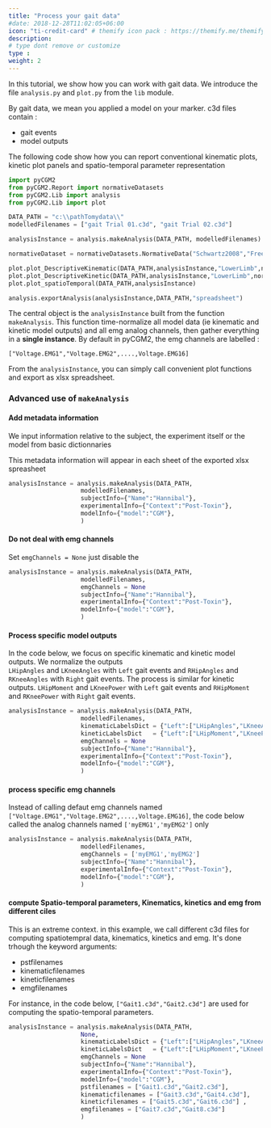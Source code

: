 ```yaml
---
title: "Process your gait data"
#date: 2018-12-28T11:02:05+06:00
icon: "ti-credit-card" # themify icon pack : https://themify.me/themify-icons
description:
# type dont remove or customize
type :
weight: 2
---
```



In this tutorial, we show how you can work with gait data. We introduce the file `analysis.py`  and `plot.py` from the `lib` module.

By gait data, we mean you applied a model on your marker. c3d files contain :
  * gait events
  * model outputs


The following code show how you can report conventional kinematic plots, kinetic plot panels and spatio-temporal parameter representation    

```python
import pyCGM2
from pyCGM2.Report import normativeDatasets
from pyCGM2.Lib import analysis
from pyCGM2.Lib import plot

DATA_PATH = "c:\\pathTomydata\\"
modelledFilenames = ["gait Trial 01.c3d", "gait Trial 02.c3d"]

analysisInstance = analysis.makeAnalysis(DATA_PATH, modelledFilenames)

normativeDataset = normativeDatasets.NormativeData("Schwartz2008","Free") # refer to the normative dataset from swartz 2008

plot.plot_DescriptiveKinematic(DATA_PATH,analysisInstance,"LowerLimb",normativeDataset)
plot.plot_DescriptiveKinetic(DATA_PATH,analysisInstance,"LowerLimb",normativeDataset)
plot.plot_spatioTemporal(DATA_PATH,analysisInstance)

analysis.exportAnalysis(analysisInstance,DATA_PATH,"spreadsheet")

```

The central object is the `analysisInstance` built from the function  `makeAnalysis`.
This function time-normalize all model data (ie kinematic and kinetic model outputs) and all emg analog channels, then gather everything in a **single instance**.
By default in pyCGM2, the emg channels are labelled :

```
["Voltage.EMG1","Voltage.EMG2",....,Voltage.EMG16]
```

From the `analysisInstance`, you can simply call convenient plot functions and export as xlsx spreadsheet.  


### Advanced use of `makeAnalysis`

#### Add metadata information

We input information relative to the subject, the experiment itself or the model from basic dictionnaries

This metadata information will appear in each sheet of the exported xlsx spreasheet

```python
analysisInstance = analysis.makeAnalysis(DATA_PATH,
                    modelledFilenames,
                    subjectInfo={"Name":"Hannibal"},
                    experimentalInfo={"Context":"Post-Toxin"},
                    modelInfo={"model":"CGM"},
                    )

```

#### Do not deal with emg channels

Set `emgChannels = None` just disable the

```python
analysisInstance = analysis.makeAnalysis(DATA_PATH,
                    modelledFilenames,
                    emgChannels = None
                    subjectInfo={"Name":"Hannibal"},
                    experimentalInfo={"Context":"Post-Toxin"},
                    modelInfo={"model":"CGM"},
                    )

```



#### Process specific model outputs  

In the code below, we focus on specific kinematic and kinetic model outputs. We normalize the outputs   
`LHipAngles` and `LKneeAngles` with `Left` gait events and `RHipAngles` and `RKneeAngles` with `Right` gait events.
The process is similar for kinetic outputs. `LHipMoment` and `LKneePower` with `Left` gait events and `RHipMoment` and `RKneePower` with `Right` gait events.    

```python
analysisInstance = analysis.makeAnalysis(DATA_PATH,
                    modelledFilenames,
                    kinematicLabelsDict = {"Left":["LHipAngles","LKneeAngles"],"Right":["RHipAngles","RKneeAngles"]},
                    kineticLabelsDict   = {"Left":["LHipMoment","LKneePower"],"Right":["RHipMoment","RKneePower"]},
                    emgChannels = None
                    subjectInfo={"Name":"Hannibal"},
                    experimentalInfo={"Context":"Post-Toxin"},
                    modelInfo={"model":"CGM"},
                    )

```

#### process specific emg channels

Instead of calling defaut emg channels named   `["Voltage.EMG1","Voltage.EMG2",....,Voltage.EMG16]`, the code below called the analog channels named  `['myEMG1','myEMG2']` only


```python
analysisInstance = analysis.makeAnalysis(DATA_PATH,
                    modelledFilenames,
                    emgChannels = ['myEMG1','myEMG2']
                    subjectInfo={"Name":"Hannibal"},
                    experimentalInfo={"Context":"Post-Toxin"},
                    modelInfo={"model":"CGM"},
                    )

```



#### compute Spatio-temporal parameters, Kinematics, kinetics and emg from different ciles  


This is an extreme context. in this example, we call different c3d files for computing spatiotempral data, kinematics, kinetics and emg.
It's done trhough the keyword arguments:

 * pstfilenames
 * kinematicfilenames
 * kineticfilenames
 * emgfilenames

For instance, in the code below, `["Gait1.c3d","Gait2.c3d"]` are used for computing the spatio-temporal parameters.

```python
analysisInstance = analysis.makeAnalysis(DATA_PATH,
                    None,
                    kinematicLabelsDict = {"Left":["LHipAngles","LKneeAngles"],"Right":["RHipAngles","RKneeAngles"]},
                    kineticLabelsDict   = {"Left":["LHipMoment","LKneePower"],"Right":["RHipMoment","RKneePower"]},
                    emgChannels = None
                    subjectInfo={"Name":"Hannibal"},
                    experimentalInfo={"Context":"Post-Toxin"},
                    modelInfo={"model":"CGM"},
                    pstfilenames = ["Gait1.c3d","Gait2.c3d"],
                    kinematicfilenames = ["Gait3.c3d","Gait4.c3d"],
                    kineticfilenames = ["Gait5.c3d","Gait6.c3d"] ,
                    emgfilenames = ["Gait7.c3d","Gait8.c3d"]
                    )

```
